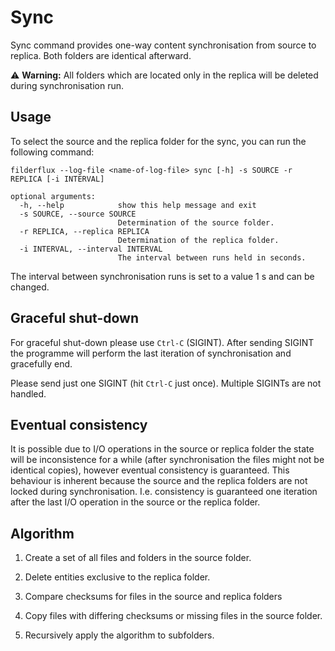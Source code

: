 # Sync

Sync command provides one-way content synchronisation from source to replica. Both folders are identical afterward.

⚠️ **Warning:** All folders which are located only in the replica will be deleted during synchronisation run.

## Usage

To select the source and the replica folder for the sync, you can run the following command:

```
filderflux --log-file <name-of-log-file> sync [-h] -s SOURCE -r REPLICA [-i INTERVAL]

optional arguments:
  -h, --help            show this help message and exit
  -s SOURCE, --source SOURCE
                        Determination of the source folder.
  -r REPLICA, --replica REPLICA
                        Determination of the replica folder.
  -i INTERVAL, --interval INTERVAL
                        The interval between runs held in seconds.
```
The interval between synchronisation runs is set to a value 1 s and can be changed.


## Graceful shut-down

For graceful shut-down please use `Ctrl-C` (SIGINT). After sending SIGINT the programme will perform the last iteration of synchronisation and gracefully end.

Please send just one SIGINT (hit `Ctrl-C` just once). Multiple SIGINTs are not handled.

## Eventual consistency

It is possible due to I/O operations in the source or replica folder the state will be inconsistence for a while (after synchronisation the files might not be identical copies), however eventual consistency is guaranteed. This behaviour is inherent because the source and the replica folders are not locked during synchronisation. I.e. consistency is guaranteed one iteration after the last I/O operation in the source or the replica folder.

## Algorithm

1. Create a set of all files and folders in the source folder.

2. Delete entities exclusive to the replica folder.

3. Compare checksums for files in the source and replica folders

4. Copy files with differing checksums or missing files in the source folder.

5. Recursively apply the algorithm to subfolders.

